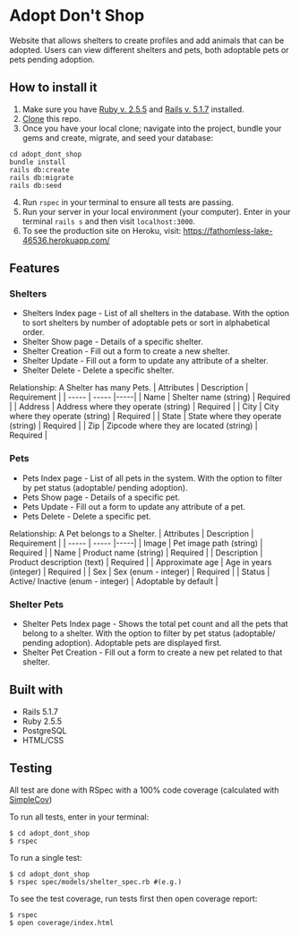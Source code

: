 # Adopt Don't Shop

Website that allows shelters to create profiles and add animals that can be adopted. Users can view different shelters and pets, both adoptable pets or pets pending adoption.

## How to install it

1. Make sure you have [Ruby v. 2.5.5](https://www.ruby-lang.org/en/documentation/installation/) and [Rails v. 5.1.7](http://installrails.com/) installed.
2. [Clone](https://help.github.com/en/articles/cloning-a-repository) this repo.
3. Once you have your local clone; navigate into the project, bundle your gems and create, migrate, and seed your database:
```
cd adopt_dont_shop
bundle install
rails db:create
rails db:migrate
rails db:seed
```
4. Run `rspec` in your terminal to ensure all tests are passing.
5. Run your server in your local environment (your computer). Enter in your terminal `rails s` and then visit `localhost:3000`.
6. To see the production site on Heroku, visit:  https://fathomless-lake-46536.herokuapp.com/

## Features

### Shelters
* Shelters Index page - List of all shelters in the database. With the option to sort shelters by number of adoptable pets or sort in alphabetical order.
* Shelter Show page - Details of a specific shelter.
* Shelter Creation - Fill out a form to create a new shelter.
* Shelter Update - Fill out a form to update any attribute of a shelter.
* Shelter Delete - Delete a specific shelter.

Relationship: A Shelter has many Pets.
| Attributes | Description | Requirement |
| ----- | ----- |-----|
| Name | Shelter name (string) | Required |
| Address | Address where they operate (string) | Required |
| City | City where they operate (string) | Required |
| State | State where they operate (string) | Required |
| Zip | Zipcode where they are located (string) | Required |

### Pets
* Pets Index page - List of all pets in the system. With the option to filter by pet status (adoptable/ pending adoption).
* Pets Show page - Details of a specific pet.
* Pets Update - Fill out a form to update any attribute of a pet.
* Pets Delete - Delete a specific pet.

Relationship: A Pet belongs to a Shelter.
| Attributes | Description | Requirement |
| ----- | ----- |-----|
| Image | Pet image path (string) | Required |
| Name | Product name (string) | Required |
| Description | Product description (text) | Required |
| Approximate age | Age in years (integer) | Required |
| Sex | Sex (enum - integer) | Required |
| Status | Active/ Inactive (enum - integer) | Adoptable by default |

### Shelter Pets
* Shelter Pets Index page - Shows the total pet count and all the pets that belong to a shelter. With the option to filter by pet status (adoptable/ pending adoption). Adoptable pets are displayed first.
* Shelter Pet Creation - Fill out a form to create a new pet related to that shelter.

## Built with
* Rails 5.1.7
* Ruby 2.5.5
* PostgreSQL
* HTML/CSS

## Testing
All test are done with RSpec with a 100% code coverage (calculated with [SimpleCov](https://github.com/colszowka/simplecov))

To run all tests, enter in your terminal:
```
$ cd adopt_dont_shop
$ rspec
```

To run a single test:
```
$ cd adopt_dont_shop
$ rspec spec/models/shelter_spec.rb #(e.g.)
```

To see the test coverage, run tests first then open coverage report:
```
$ rspec
$ open coverage/index.html
```